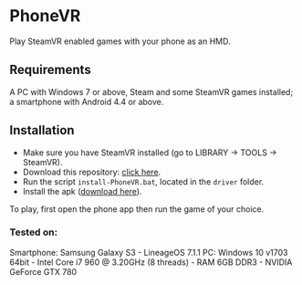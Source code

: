 # PhoneVR
Play SteamVR enabled games with your phone as an HMD.
## Requirements
A PC with Windows 7 or above, Steam and some SteamVR games installed; a smartphone with Android 4.4 or above.
## Installation
* Make sure you have SteamVR installed (go to LIBRARY -> TOOLS -> SteamVR).
* Download this repository: [click here](http://github.com/zarik5/PhoneVR/archive/master.zip).
* Run the script `install-PhoneVR.bat`, located in the `driver` folder.
* Install the apk ([download here](https://github.com/zarik5/PhoneVR/raw/master/app/PhoneVR.apk)).

To play, first open the phone app then run the game of your choice.

### Tested on:
Smartphone: Samsung Galaxy S3 - LineageOS 7.1.1
PC: Windows 10 v1703 64bit - Intel Core i7 960 @ 3.20GHz (8 threads) - RAM 6GB DDR3 - NVIDIA GeForce GTX 780